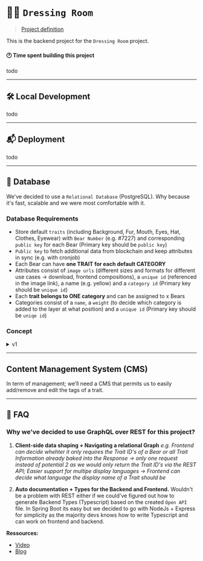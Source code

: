 # 🐻👕 `Dressing Room`

> [Project definition](https://docs.google.com/document/d/1r79JpQuDaUg7jHCuk29znx-eFeEVWszP1QbT7YaIZR4/edit)

This is the backend project for the `Dressing Room` project.

#### 🕐 Time spent building this project

todo

---

## 🛠 Local Development

todo

---

## 📬 Deployment

todo

---

## 🦾 Database

We've decided to use a `Relational Database` (PostgreSQL). Why because it's fast, scalable and we were most comfortable with it.

### Database Requirements

- Store default `traits` (including Background, Fur, Mouth, Eyes, Hat, Clothes, Eyewear) with `Bear Number` (e.g. #7227) and corresponding `public key` for each Bear (Primary key should be `public key`)
- `Public key` to fetch additional data from blockchain and keep attributes in sync (e.g. with cronjob)
- Each Bear can have **one TRAIT for each default CATEGORY**
- Attributes consist of `image urls` (different sizes and formats for different use cases → download, frontend compositions), a `unique id` (referenced in the image link), a name (e.g. yellow) and a `category id` (Primary key should be `unique id`)
- Each **trait belongs to ONE category** and can be assigned to x Bears
- Categories consist of a `name`, a `weight` (to decide which category is added to the layer at what position) and a `unique id` (Primary key should be `uniqe id`)

### Concept

<details>
<summary>v1</summary>

![img](./resources/assets/uml_er_diagram.drawio.png)

#### FAQ

**Why extracted Table `Category_Weight`?** </br>
For easier sorting and adding new categories. Since if a new category is added each weight needs to be updated based on where the new category is ‘ranked’.

</details>

---

## Content Management System (CMS)

In term of management; we’ll need a CMS that permits us to easily add/remove and edit the tags of a trait.

---

## 🧐 FAQ

### Why we've decided to use GraphQL over REST for this project?

1. **Client-side data shaping + Navigating a relational Graph**
   _e.g. Frontend can decide whehter it only requires the Trait ID's of a Bear or all Trait Information already baked into the Response -> only one request instead of potential 2 as we would only return the Trait ID's via the REST API; Easier support for multipe display languages -> Frontend can decide what language the display name of a Trait should be_

2. **Auto documentation + Types for the Backend and Frontend.** Wouldn't be a problem with REST either if we could've figured out how to generate Backend Types (Typescript) based on the created `Open API` file. In Spring Boot its easy but we decided to go with NodeJs + Express for simplicity as the majority devs knows how to write Typescript and can work on frontend and backend.

**Ressources:**

- [Video](https://www.youtube.com/watch?v=x6r4IzofPVc)
- [Blog](https://hygraph.com/blog/graphql-vs-rest-apis)
